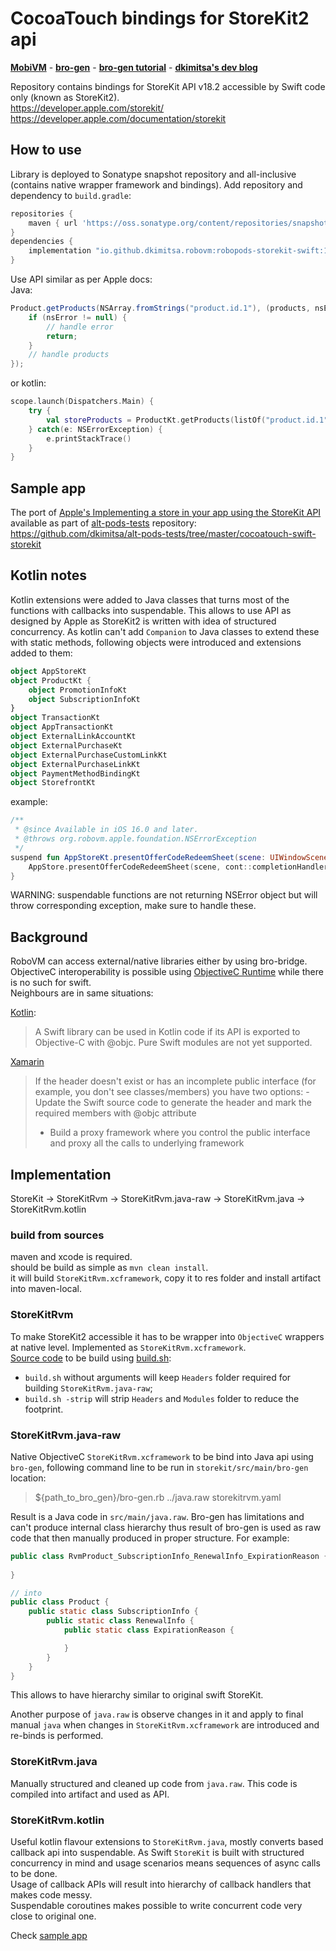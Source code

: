 # CocoaTouch bindings for StoreKit2 api
[**MobiVM**](https://github.com/MobiVM/robovm) -
[**bro-gen**](https://github.com/dkimitsa/robovm-bro-gen) -
[**bro-gen tutorial**](https://dkimitsa.github.io/2017/10/19/bro-gen-tutorial/) -
[**dkimitsa's dev blog**](https://dkimitsa.github.io/)

Repository contains bindings for StoreKit API v18.2 accessible by Swift code only (known as StoreKit2).   
https://developer.apple.com/storekit/  
https://developer.apple.com/documentation/storekit

## How to use 
Library is deployed to Sonatype snapshot repository and all-inclusive (contains native wrapper framework and bindings). 
Add repository and dependency to `build.gradle`:
```groovy
repositories {
    maven { url 'https://oss.sonatype.org/content/repositories/snapshots' }
}
dependencies {
    implementation "io.github.dkimitsa.robovm:robopods-storekit-swift:18.2.0.1-SNAPSHOT"
}
```

Use API similar as per Apple docs:   
Java:
```Java
Product.getProducts(NSArray.fromStrings("product.id.1"), (products, nsError) -> {
    if (nsError != null) {
        // handle error
        return;
    }
    // handle products
});
```
or kotlin:
```kotlin
scope.launch(Dispatchers.Main) {
    try {
        val storeProducts = ProductKt.getProducts(listOf("product.id.1"))
    } catch(e: NSErrorException) {
        e.printStackTrace()
    }
}
```

## Sample app
The port of [Apple's Implementing a store in your app using the StoreKit API](https://developer.apple.com/documentation/storekit/implementing-a-store-in-your-app-using-the-storekit-api) available as part of [alt-pods-tests](https://github.com/dkimitsa/alt-pods-tests) repository:  
https://github.com/dkimitsa/alt-pods-tests/tree/master/cocoatouch-swift-storekit

## Kotlin notes
Kotlin extensions were added to Java classes that turns most of the functions with callbacks into suspendable. This allows to use API as designed by Apple as StoreKit2 is written with idea of structured concurrency.
As kotlin can't add `Companion` to Java classes to extend these with static methods, following objects were introduced and extensions added to them:
```kotlin
object AppStoreKt
object ProductKt {
    object PromotionInfoKt
    object SubscriptionInfoKt
}
object TransactionKt
object AppTransactionKt
object ExternalLinkAccountKt
object ExternalPurchaseKt
object ExternalPurchaseCustomLinkKt
object ExternalPurchaseLinkKt
object PaymentMethodBindingKt
object StorefrontKt
```

example: 
```kotlin
/**
 * @since Available in iOS 16.0 and later.
 * @throws org.robovm.apple.foundation.NSErrorException
 */
suspend fun AppStoreKt.presentOfferCodeRedeemSheet(scene: UIWindowScene) = suspendCancellableTask { cont ->
    AppStore.presentOfferCodeRedeemSheet(scene, cont::completionHandler)
}
```

WARNING: suspendable functions are not returning NSError object but will throw corresponding exception, make sure to handle these.


## Background 
RoboVM can access external/native libraries either by using bro-bridge. ObjectiveC interoperability is possible using [ObjectiveC Runtime](https://developer.apple.com/documentation/objectivec/objective-c_runtime?language=objc) while there is no such for swift.  
Neighbours are in same situations:  

[Kotlin](https://kotlinlang.org/docs/native-objc-interop.html#usage):
> A Swift library can be used in Kotlin code if its API is exported to Objective-C with @objc. Pure Swift modules are not yet supported.

[Xamarin](https://learn.microsoft.com/en-us/previous-versions/xamarin/ios/platform/binding-swift/walkthrough)
> If the header doesn't exist or has an incomplete public interface (for example, you don't see classes/members) you have two options:
> -Update the Swift source code to generate the header and mark the required members with @objc attribute
> - Build a proxy framework where you control the public interface and proxy all the calls to underlying framework

## Implementation
StoreKit -> StoreKitRvm -> StoreKitRvm.java-raw -> StoreKitRvm.java -> StoreKitRvm.kotlin

### build from sources
maven and xcode is required.  
should be build as simple as `mvn clean install`.  
it will build `StoreKitRvm.xcframework`, copy it to res folder and install artifact into maven-local.

### StoreKitRvm
To make StoreKit2 accessible it has to be wrapper into `ObjectiveC` wrappers at native level. Implemented as `StoreKitRvm.xcframework`.  
[Source code](src/main/native/) to be build using [build.sh](src/main/native/build.sh):
- `build.sh` without arguments will keep `Headers` folder required for building `StoreKitRvm.java-raw`;
- `build.sh -strip` will strip `Headers` and `Modules` folder to reduce the footprint.

### StoreKitRvm.java-raw
Native ObjectiveC `StoreKitRvm.xcframework` to be bind into Java api using `bro-gen`, following command line to be run in `storekit/src/main/bro-gen` location:  
> ${path_to_bro_gen}/bro-gen.rb ../java.raw storekitrvm.yaml

Result is a Java code in `src/main/java.raw`. Bro-gen has limitations and can't produce internal class hierarchy thus result of bro-gen is used as raw code that then manually produced in proper structure. 
For example:
```java
public class RvmProduct_SubscriptionInfo_RenewalInfo_ExpirationReason {
    
} 

// into 
public class Product {
    public static class SubscriptionInfo {
        public static class RenewalInfo {
            public static class ExpirationReason {

            }
        }
    }
}
```

This allows to have hierarchy similar to original swift StoreKit. 

Another purpose of `java.raw` is observe changes in it and apply to final manual `java` when changes in `StoreKitRvm.xcframework` are introduced and re-binds is performed.

### StoreKitRvm.java
Manually structured and cleaned up code from `java.raw`. This code is compiled into artifact and used as API. 

### StoreKitRvm.kotlin
Useful kotlin flavour extensions to `StoreKitRvm.java`, mostly converts based callback api into suspendable. As Swift `StoreKit` is built with structured concurrency in mind and usage scenarios means sequences of async calls to be done.   
Usage of callback APIs will result into hierarchy of callback handlers that makes code messy.  
Suspendable coroutines makes possible to write concurrent code very close to original one. 

Check [sample app]() 
